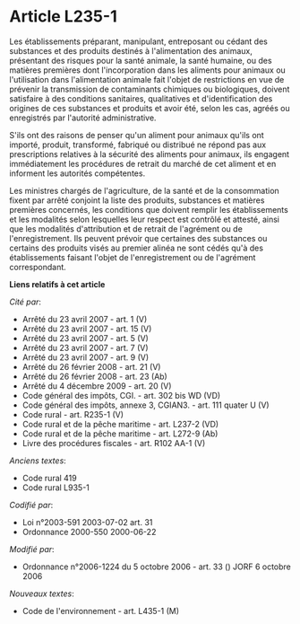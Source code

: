 # Article L235-1

Les établissements préparant, manipulant, entreposant ou cédant des substances et des produits destinés à l'alimentation des
animaux, présentant des risques pour la santé animale, la santé humaine, ou des matières premières dont l'incorporation dans
les aliments pour animaux ou l'utilisation dans l'alimentation animale fait l'objet de restrictions en vue de prévenir la
transmission de contaminants chimiques ou biologiques, doivent satisfaire à des conditions sanitaires, qualitatives et
d'identification des origines de ces substances et produits et avoir été, selon les cas, agréés ou enregistrés par l'autorité
administrative.

S'ils ont des raisons de penser qu'un aliment pour animaux qu'ils ont importé, produit, transformé, fabriqué ou distribué ne
répond pas aux prescriptions relatives à la sécurité des aliments pour animaux, ils engagent immédiatement les procédures de
retrait du marché de cet aliment et en informent les autorités compétentes.

Les ministres chargés de l'agriculture, de la santé et de la consommation fixent par arrêté conjoint la liste des produits,
substances et matières premières concernés, les conditions que doivent remplir les établissements et les modalités selon
lesquelles leur respect est contrôlé et attesté, ainsi que les modalités d'attribution et de retrait de l'agrément ou de
l'enregistrement. Ils peuvent prévoir que certaines des substances ou certains des produits visés au premier alinéa ne sont
cédés qu'à des établissements faisant l'objet de l'enregistrement ou de l'agrément correspondant.

**Liens relatifs à cet article**

_Cité par_:

  - Arrêté du 23 avril 2007 - art. 1 (V)
  - Arrêté du 23 avril 2007 - art. 15 (V)
  - Arrêté du 23 avril 2007 - art. 5 (V)
  - Arrêté du 23 avril 2007 - art. 7 (V)
  - Arrêté du 23 avril 2007 - art. 9 (V)
  - Arrêté du 26 février 2008 - art. 21 (V)
  - Arrêté du 26 février 2008 - art. 23 (Ab)
  - Arrêté du 4 décembre 2009 - art. 20 (V)
  - Code général des impôts, CGI. - art. 302 bis WD (VD)
  - Code général des impôts, annexe 3, CGIAN3. - art. 111 quater U (V)
  - Code rural - art. R235-1 (V)
  - Code rural et de la pêche maritime - art. L237-2 (VD)
  - Code rural et de la pêche maritime - art. L272-9 (Ab)
  - Livre des procédures fiscales - art. R102 AA-1 (V)

_Anciens textes_:

  - Code rural 419
  - Code rural L935-1

_Codifié par_:

  - Loi n°2003-591 2003-07-02 art. 31
  - Ordonnance 2000-550 2000-06-22

_Modifié par_:

  - Ordonnance n°2006-1224 du 5 octobre 2006 - art. 33 () JORF 6 octobre 2006

_Nouveaux textes_:

  - Code de l'environnement - art. L435-1 (M)
